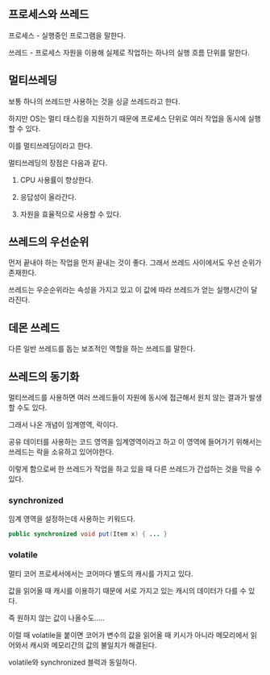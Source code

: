 ## 프로세스와 쓰레드

프로세스 - 실행중인 프로그램을 말한다.

쓰레드 - 프로세스 자원을 이용해 실제로 작업하는 하나의 실행 흐름 단위를 말한다.

## 멀티쓰레딩

보통 하나의 쓰레드만 사용하는 것을 싱글 쓰레드라고 한다.

하지만 OS는 멀티 태스킹을 지원하기 때문에 프로세스 단위로 여러 작업을 동시에 실행할 수 있다.

이를 멀티쓰레딩이라고 한다.

멀티쓰레딩의 장점은 다음과 같다.

1. CPU 사용률이 향상한다.

2. 응답성이 올라간다.

3. 자원을 효율적으로 사용할 수 있다.

## 쓰레드의 우선순위

먼저 끝내야 하는 작업을 먼저 끝내는 것이 좋다. 그래서 쓰레드 사이에서도 우선 순위가 존재한다.

쓰레드는 우순순위라는 속성을 가지고 있고 이 값에 따라 쓰레드가 얻는 실행시간이 달라진다.

## 데몬 쓰레드

다른 일반 쓰레드를 돕는 보조적인 역할을 하는 쓰레드를 말한다.

## 쓰레드의 동기화

멀티쓰레드를 사용하면 여러 쓰레드들이 자원에 동시에 접근해서 원치 않는 결과가 발생할 수도 있다.

그래서 나온 개념이 임계영역, 락이다.

공유 데이터를 사용하는 코드 영역을 임계영역이라고 하고 이 영역에 들어가기 위해서는 쓰레드는 락을 소유하고 있어야한다.

이렇게 함으로써 한 쓰레드가 작업을 하고 있을 때 다른 쓰레드가 간섭하는 것을 막을 수 있다.

### synchronized

임계 영역을 설정하는데 사용하는 키워드다.

```java
public synchronized void put(Item x) { ... }
```

### volatile

멀티 코어 프로세서에서는 코어마다 별도의 캐시를 가지고 있다.

값을 읽어올 때 캐시를 이용하기 때문에 서로 가지고 있는 캐시의 데이터가 다를 수 있다.

즉 원하지 않는 값이 나올수도.....

이럴 때 volatile을 붙이면 코어가 변수의 값을 읽어올 때 키시가 아니라 메모리에서 읽어와서 캐시와 메모리간의 값의 불일치가 해결된다.

volatile와 synchronized 블럭과 동일하다.
